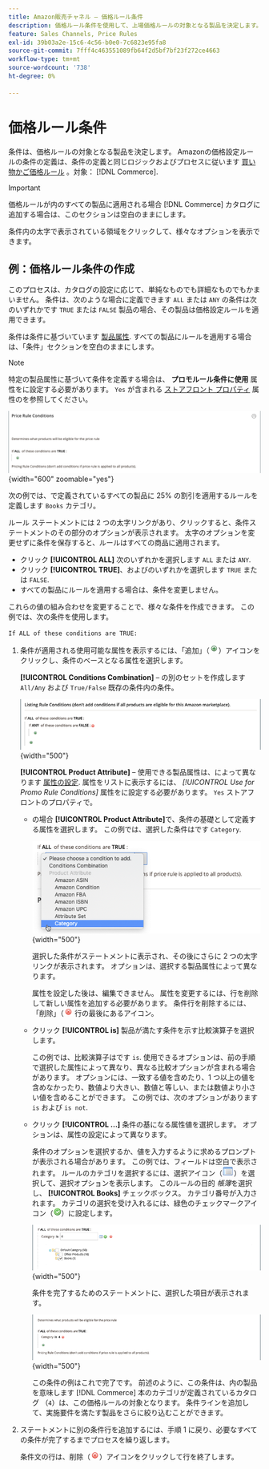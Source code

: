 ```yaml
---
title: Amazon販売チャネル – 価格ルール条件
description: 価格ルール条件を使用して、上場価格ルールの対象となる製品を決定します。
feature: Sales Channels, Price Rules
exl-id: 39b03a2e-15c6-4c56-b0e0-7c6823e95fa8
source-git-commit: 7fff4c463551089fb64f2d5bf7bf23f272ce4663
workflow-type: tm+mt
source-wordcount: '738'
ht-degree: 0%

---
```


# 価格ルール条件

条件は、価格ルールの対象となる製品を決定します。 Amazonの価格設定ルールの条件の定義は、条件の定義と同じロジックおよびプロセスに従います [買い物かご価格ルール](https://experienceleague.adobe.com/docs/commerce-admin/marketing/promotions/cart-rules/price-rules-cart.html) 。対象： [!DNL Commerce].

>[!IMPORTANT]
>
>価格ルールが内のすべての製品に適用される場合 [!DNL Commerce] カタログに追加する場合は、このセクションは空白のままにします。

条件内の太字で表示されている領域をクリックして、様々なオプションを表示できます。

## 例：価格ルール条件の作成

このプロセスは、カタログの設定に応じて、単純なものでも詳細なものでもかまいません。 条件は、次のような場合に定義できます `ALL` または `ANY` の条件は次のいずれかです `TRUE` または `FALSE` 製品の場合、その製品は価格設定ルールを適用できます。

条件は条件に基づいています [製品属性](https://experienceleague.adobe.com/docs/commerce-admin/catalog/product-attributes/product-attributes.html). すべての製品にルールを適用する場合は、「条件」セクションを空白のままにします。

>[!NOTE]
>
>特定の製品属性に基づいて条件を定義する場合は、 **プロモルール条件に使用** 属性をに設定する必要があります。 `Yes` が含まれる [ストアフロント プロパティ](https://experienceleague.adobe.com/docs/commerce-admin/catalog/product-attributes/create/attribute-product-create.html) 属性のを参照してください。

![価格ルール条件 – ライン 1](assets/ob-price-rules-condition-1.png){width="600" zoomable="yes"}

次の例では、で定義されているすべての製品に 25% の割引を適用するルールを定義します `Books` カテゴリ。

ルール ステートメントには 2 つの太字リンクがあり、クリックすると、条件ステートメントのその部分のオプションが表示されます。 太字のオプションを変更せずに条件を保存すると、ルールはすべての商品に適用されます。

- クリック **[!UICONTROL ALL]** 次のいずれかを選択します `ALL` または `ANY`.
- クリック **[!UICONTROL TRUE]**、およびのいずれかを選択します `TRUE` または `FALSE`.
- すべての製品にルールを適用する場合は、条件を変更しません。

これらの値の組み合わせを変更することで、様々な条件を作成できます。 この例では、次の条件を使用します。

`If ALL of these conditions are TRUE:`

1. 条件が適用される使用可能な属性を表示するには、「追加」（![アイコンを追加](assets/btn-add-grn.png)）アイコンをクリックし、条件のベースとなる属性を選択します。

   **[!UICONTROL Conditions Combination]**  – の別のセットを作成します `All/Any` および `True/False` 既存の条件内の条件。

   ![価格ルール条件の組み合わせ](assets/ob-conditions-combinations.png){width="500"}

   **[!UICONTROL Product Attribute]**  – 使用できる製品属性は、によって異なります [属性の設定](https://experienceleague.adobe.com/docs/commerce-admin/catalog/product-attributes/create/attribute-product-create.html). 属性をリストに表示するには、 *[!UICONTROL Use for Promo Rule Conditions]* 属性をに設定する必要があります。 `Yes` ストアフロントのプロパティで。

   - の場合 **[!UICONTROL Product Attribute]**&#x200B;で、条件の基礎として定義する属性を選択します。 この例では、選択した条件はです `Category`.

     ![価格ルール条件 – 明細 2、パート 2](assets/ob-price-rule-condition-2.png){width="500"}

     選択した条件がステートメントに表示され、その後にさらに 2 つの太字リンクが表示されます。 オプションは、選択する製品属性によって異なります。

     属性を設定した後は、編集できません。 属性を変更するには、行を削除して新しい属性を追加する必要があります。 条件行を削除するには、「削除」（![アイコンを削除](assets/btn-del-red.png) 行の最後にあるアイコン。

   - クリック **[!UICONTROL is]** 製品が満たす条件を示す比較演算子を選択します。

     この例では、比較演算子はです `is`. 使用できるオプションは、前の手順で選択した属性によって異なり、異なる比較オプションが含まれる場合があります。 オプションには、一致する値を含めたり、1 つ以上の値を含めなかったり、数値より大きい、数値と等しい、または数値より小さい値を含めることができます。 この例では、次のオプションがあります `is` および `is not`.

   - クリック **[!UICONTROL ...]** 条件の基になる属性値を選択します。 オプションは、属性の設定によって異なります。

     条件のオプションを選択するか、値を入力するように求めるプロンプトが表示される場合があります。 この例では、フィールドは空白で表示されます。 ルールのカテゴリを選択するには、選択アイコン（![選択アイコン](assets/btn-chooser.png)）を選択して、選択オプションを表示します。 このルールの目的 _帳簿_&#x200B;を選択し、 **[!UICONTROL Books]** チェックボックス。 カテゴリ番号が入力されます。 カテゴリの選択を受け入れるには、緑色のチェックマークアイコン（![チェックマークアイコン](assets/btn-check-mark-green.png)）に設定します。

     ![価格ルール条件 – ライン 2、パート 3](assets/ob-price-rule-condition-3.png){width="500"}

     条件を完了するためのステートメントに、選択した項目が表示されます。

     ![価格ルール条件 – ライン 2、パート 4](assets/ob-price-rule-condition-4.png){width="500"}

     この条件の例はこれで完了です。 前述のように、この条件は、内の製品を意味します [!DNL Commerce] 本のカテゴリが定義されているカタログ （`4`）は、この価格ルールの対象となります。 条件ラインを追加して、実施要件を満たす製品をさらに絞り込むことができます。

1. ステートメントに別の条件行を追加するには、手順 1 に戻り、必要なすべての条件が完了するまでプロセスを繰り返します。

   条件文の行は、削除（![アイコンを削除](assets/btn-del-red.png)）アイコンをクリックして行を終了します。
